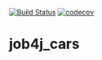 [![Build Status](https://travis-ci.com/vovkalexander/job4j_dreamjob.svg?branch=master)](https://travis-ci.com/vovkalexander/job4j_dreamjob)
[![codecov](https://codecov.io/gh/vovkalexander/job4j_dreamjob/branch/master/graph/badge.svg?token=OFGU7MKIGM)](https://codecov.io/gh/vovkalexander/job4j_dreamjob)


# job4j_cars


